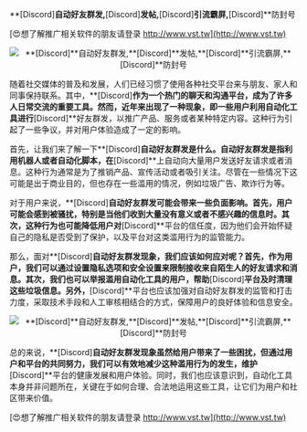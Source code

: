 **[Discord]**自动好友群发,**[Discord]**发帖,**[Discord]**引流霸屏,**[Discord]**防封号

[😍想了解推广相关软件的朋友请登录 http://www.vst.tw](http://www.vst.tw)

 <center><img src="https://vst.tw/MP4/tuiguang/png/3.png" alt="**[Discord]**自动好友群发,**[Discord]**发帖,**[Discord]**引流霸屏,**[Discord]**防封号"></center>

随着社交媒体的普及和发展，人们已经习惯了使用各种社交平台来与朋友、家人和同事保持联系。其中，**[Discord]**作为一个热门的聊天和沟通平台，成为了许多人日常交流的重要工具。然而，近年来出现了一种现象，即一些用户利用自动化工具进行**[Discord]**好友群发，以推广产品、服务或者某种特定内容。这种行为引起了一些争议，并对用户体验造成了一定的影响。

首先，让我们来了解一下**[Discord]**自动好友群发是什么。自动好友群发是指利用机器人或者自动化脚本，在**[Discord]**上自动向大量用户发送好友请求或者消息。这种行为通常是为了推销产品、宣传活动或者吸引关注。尽管在一些情况下这可能是出于商业目的，但也存在一些滥用的情况，例如垃圾广告、欺诈行为等。

对于用户来说，**[Discord]**自动好友群发可能会带来一些负面影响。首先，用户可能会感到被骚扰，特别是当他们收到大量没有意义或者不感兴趣的信息时。其次，这种行为也可能降低用户对**[Discord]**平台的信任度，因为他们会开始怀疑自己的隐私是否受到了保护，以及平台对这类滥用行为的监管能力。

那么，面对**[Discord]**自动好友群发现象，我们应该如何应对呢？首先，作为用户，我们可以通过设置隐私选项和安全设置来限制接收来自陌生人的好友请求和消息。其次，我们也可以举报滥用自动化工具的用户，帮助**[Discord]**平台及时清理这些垃圾信息。另外，**[Discord]**平台也应该加强对自动好友群发的监管和打击力度，采取技术手段和人工审核相结合的方式，保障用户的良好体验和信息安全。

 <center><img src="https://vst.tw/MP4/tuiguang/png/6.png" alt="**[Discord]**自动好友群发,**[Discord]**发帖,**[Discord]**引流霸屏,**[Discord]**防封号"></center>

总的来说，**[Discord]**自动好友群发现象虽然给用户带来了一些困扰，但通过用户和平台的共同努力，我们可以有效地减少这种滥用行为的发生，维护**[Discord]**平台的健康发展和用户体验。同时，我们也应该意识到，自动化工具本身并非问题所在，关键在于如何合理、合法地运用这些工具，让它们为用户和社区带来价值。

[😍想了解推广相关软件的朋友请登录 http://www.vst.tw](http://www.vst.tw)



